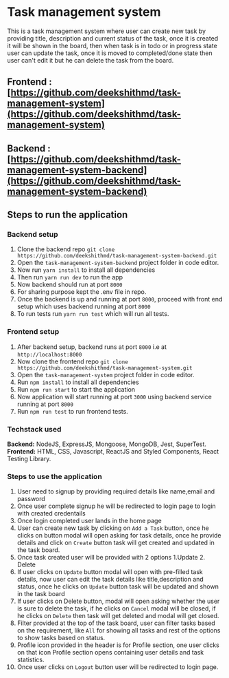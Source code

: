 # Task management system

This is a task management system where user can create new task by providing title, description and current status of the task, once it is created it will be shown in the board, then when task is in todo or in progress state user can update the task, once it is moved to completed/done state then user can't edit it but he can delete the task from the board.

## Frontend : [https://github.com/deekshithmd/task-management-system](https://github.com/deekshithmd/task-management-system)
## Backend : [https://github.com/deekshithmd/task-management-system-backend](https://github.com/deekshithmd/task-management-system-backend)

## Steps to run the application

### Backend setup
1. Clone the backend repo ```git clone https://github.com/deekshithmd/task-management-system-backend.git```
2. Open the `task-management-system-backend` project folder in code editor.
3. Now run ```yarn install``` to install all dependencies
4. Then run ```yarn run dev``` to run the app
5. Now backend should run at port ```8000```
6. For sharing purpose kept the .env file in repo.
7. Once the backend is up and running at port ```8000```, proceed with front end setup which uses backend running at port ```8000```
8. To run tests run ```yarn run test``` which will run all tests.
### Frontend setup
1. After backend setup, backend runs at port ```8000``` i.e at ```http://localhost:8000```
2. Now clone the frontend repo ```git clone https://github.com/deekshithmd/task-management-system.git```
3. Open the `task-management-system` project folder in code editor.
4. Run `npm install` to install all dependencies
5. Run `npm run start` to start the application
6. Now application will start running at port ```3000``` using backend service running at port ```8000```
7. Run ```npm run test``` to run frontend tests. 

### Techstack used
<b>Backend:</b> NodeJS, ExpressJS, Mongoose, MongoDB, Jest, SuperTest.<br/>
<b>Frontend:</b> HTML, CSS, Javascript, ReactJS and Styled Components, React Testing Library.

### Steps to use the application

1. User need to signup by providing required details like name,email and password
2. Once user complete signup he will be redirected to login page to login with created credentails
3. Once login completed user lands in the home page
4. User can create new task by clicking on `Add a Task` button, once he clicks on button modal will open asking for task details, once he provide details and click on `Create` button task will get created and updated in the task board.
5. Once task created user will be provided with 2 options 1.Update 2. Delete
6. If user clicks on `Update` button modal will open with pre-filled task details, now user can edit the task details like title,description and status, once he clicks on `Update` button task will be updated and shown in the task board
7. If user clicks on Delete button, modal will open asking whether the user is sure to delete the task, if he clicks on `Cancel` modal will be closed, if he clicks on `Delete` then task will get deleted and modal will get closed.
8. Filter provided at the top of the task board, user can filter tasks based on the requirement, like `All` for showing all tasks and rest of the options to show tasks based on status.
9. Profile icon provided in the header is for Profile section, one user clicks on that icon Profile section opens containing user details and task statistics.
10. Once user clicks on `Logout` button user will be redirected to login page.
